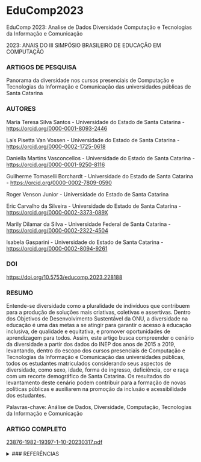 # EduComp2023
EduComp 2023: Analise de Dados Diversidade Computação e Tecnologias da Informação e Comunicação

2023: ANAIS DO III SIMPÓSIO BRASILEIRO DE EDUCAÇÃO EM COMPUTAÇÃO

### ARTIGOS DE PESQUISA
Panorama da diversidade nos cursos presenciais de Computação e Tecnologias da Informação e Comunicação das universidades públicas de Santa Catarina

### AUTORES
Maria Teresa Silva Santos - Universidade do Estado de Santa Catarina - https://orcid.org/0000-0001-8093-2446

Laís Pisetta Van Vossen - Universidade do Estado de Santa Catarina - https://orcid.org/0000-0002-1725-0618

Daniella Martins Vasconcellos - Universidade do Estado de Santa Catarina - https://orcid.org/0000-0001-9250-8116

Guilherme Tomaselli Borchardt - Universidade do Estado de Santa Catarina - https://orcid.org/0000-0002-7809-0590

Roger Venson Junior - Universidade do Estado de Santa Catarina

Eric Carvalho da Silveira - Universidade do Estado de Santa Catarina - https://orcid.org/0000-0002-3373-089X

Marily Dilamar da Silva - Universidade Federal de Santa Catarina - https://orcid.org/0000-0002-2322-4504

Isabela Gasparini - Universidade do Estado de Santa Catarina - https://orcid.org/0000-0002-8094-9261

### DOI
https://doi.org/10.5753/educomp.2023.228188

### RESUMO
Entende-se diversidade como a pluralidade de indivíduos que contribuem para a produção de soluções mais criativas, coletivas e assertivas. Dentro dos Objetivos de Desenvolvimento Sustentável da ONU, a diversidade na educação é uma das metas a se atingir para garantir o acesso à educação inclusiva, de qualidade e equitativa, e promover oportunidades de aprendizagem para todos. Assim, este artigo busca compreender o cenário da diversidade a partir dos dados do INEP dos anos de 2015 a 2019, levantando, dentro do escopo dos cursos presenciais de Computação e Tecnologias da Informação e Comunicação das universidades públicas, todos os estudantes matriculados considerando seus aspectos de diversidade, como sexo, idade, forma de ingresso, deficiência, cor e raça com um recorte demográfico de Santa Catarina. Os resultados do levantamento deste cenário podem contribuir para a formação de novas políticas públicas e auxiliarem na promoção da inclusão e acessibilidade dos estudantes.

Palavras-chave: Análise de Dados, Diversidade, Computação, Tecnologias da Informação e Comunicação

### ARTIGO COMPLETO
[23876-1982-19397-1-10-20230317.pdf](https://github.com/Artigos-e-Amigos/EduComp2023/files/11082594/23876-1982-19397-1-10-20230317.pdf)


<details>
<summary>### REFERÊNCIAS</summary>

Silvia Virginia Coutinho Areosa, Cristiane Redin Freitas, Melissa Lampert, and Cláudia Tirelli. 2016. Envelhecimento ativo: um panorama do ingresso de idosos na universidade. Reflexão e Ação 24, 3, 212–228.

Gersem Baniwa. 2013. Lei das Cotas e os povos indígenas: mais um desafio para a diversidade. Cadernos de Pensamento Crítico Latino-Americano 34, 18–21.

Carmen Botella, Silvia Rueda, Emilia López-Iñesta, and Paula Marzal. 2019. Gender diversity in STEM disciplines: A multiple factor problem. Entropy 21, 1, 30.

Brasil. 2012. Lei nº 12.711, de 29 de agosto de 2012. Dispõe sobre o ingresso nas universidades federais e nas instituições federais de ensino técnico de nível médio e dá outras providências. Diário Oficial [da] República Federativa do Brasil. http://www.planalto.gov.br/ccivil_03/_ato2011-2014/2012/lei/l12711.htm

Brasil. 2016. Lei nº 13.409, de 28 de dezembro de 2016. Dispõe sobre a reserva de vagas às pessoas com deficiência, advindas de escola pública, nas universidades públicas federais; altera a Lei nº 12.711, de 29 de agosto de 2012,. Diário Oficial [da] República Federativa do Brasil. [link]

Nações Unidas Brasil. 2023. Os Objetivos de Desenvolvimento Sustentável no Brasil. Retrieved Janeiro 17, 2023 from https://brasil.un.org/pt-br/sdgs/4

LaVar J Charleston, Phillis L George, Jerlando FL Jackson, Jonathan Berhanu, and Mauriell H Amechi. 2014. Navigating underrepresented STEM spaces: Experien-ces of Black women in US computing science higher education programs who actualize success. Journal of Diversity in Higher Education 7, 3, 166.

Wilson Mesquita de Almeida. 2012. Acesso à Universidade Pública brasileira: posições em disputa. Estudos de Sociologia 2, 18.

C. Dunn, K.S. Rabren, S.L. Taylor, and C.K. Dotson. 2012. Assisting students with high-incidence to pursue careers in science, technology, engineering, and mathematics. Intervention in School and Clinic 48, 47–54.

Lorena Ismael Fernandes et al. 2019. A inclusão educacional de pessoas com deficiência nas universidades federais sob a perspectiva da lei 13.409/2016. ÎANDÉ: Ciências e Humanidades 2, 3, 45–57.

Fabiane Maia Garcia, Rafaela Silva Marinho Caldas, and Gracimeire Castro Torres. 2021. O ENEM como política de avaliação e as contradições ao processo de democratização educacional. Perspectiva 39, 3, 1–21.

Maristela Holanda and Aleteia Araujo. 2019. Pós-graduação em Computação na Universidade de Brasília: Um grande desafio na diversidade de gênero. In Anais do XIII Women in Information Technology. SBC, 169–173.

R. J. Jenson, A. N. Petri, A. D. Day, K. Z. Truman, and K. Duffya. 2011. Perceptions of self-efficacy among STEM students with disabilities. Journal of Postsecondary Education and Disability 24, 269–283.

A. Lee. 2011. A comparison of postsecondary science, technology, engineering, and mathematics (STEM) enrollment for students with and without disabilities. Career Development for Exceptional Individuals 34, 72–82.

Guacira Lopes Louro. 2011. Educação e docência: diversidade, gênero e sexualidade. Formação Docente–Revista Brasileira de Pesquisa sobre Formação de Professores 3, 4, 62–70.

Ryan A. Miller and Megan Downey. 2020. Examining the STEM Climate for Queer Students with Disabilities. Journal of Postsecondary Education and Disability 33, 2, 169–181.

Westley S Mori, Yi Gao, Eleni Linos, Mitchell R Lunn, Juno Obedin-Maliver, Howa Yeung, and Matthew D Mansh. 2021. Sexual orientation diversity and specialty choice among graduating allopathic medical students in the United States. JAMA network open 4, 9, e2126983–e2126983.

M. A. Moriarty. 2007. Inclusive pedagogy: Teaching methodologies to reach diverse learners in science instruction. Equity Excellence in Education 40, 252—-265.

Leander Oliveira, Carolina Moreira Oliveira, and Leonam Oliveira. 2019. Computação, Educação, Gênero e Diversidade: discussões e perspectivas futuras. In Anais do VIII Workshop de Desafios da Computacao aplicada a Educacao. SBC, 31–33.

D. H. Rose, W. S. Harbour, C. S. Johnston, S. G. Daley, and L. Abarbanell. 2006. Universal design for learning in postsecondary education: Reflections on principles and their application. Journal of Postsecondary Education and Disability 19, 2, 135–151.

Maria Teresa Silva Santos, Laís Pisetta Van Vossen, Daniella Martins Vasconcellos, Guilherme Tomaselli Borchardt, Gabriel Vaichulonis, Luciana Bolan Frigo, and Isabela Gasparini. 2022. Análise da evasão feminina nos cursos de Ciência da Computação das universidades públicas e presenciais de Santa Catarina. RENOTE 20, 1, 233–242.

L. P. Thurston, C. Shuman, B. J. Middendorf, and C. Johnson. 2017. Universal design for learning in postsecondary education: Reflections on principles and their application. Journal of Postsecondary Education and Disability 30, 49–60.

UNESCO. 2022. UNESCO research shows women career scientists still face gender bias. Retrieved Janeiro 18, 2023 from [link].

Chyanna Wee and Kian Meng Yap. 2021. Gender diversity in computing and immersive games for computer programming education: a review. International Journal of Advanced Computer Science and Applications 12, 5.

X. Wei, E. R. A. Christiano, J. W.. Yu, J. Blackorby, P. Shattuck, and L. Newman. 2014. A comparison of postsecondary science, technology, engineering, and mathematics (STEM) enrollment for students with and without disabilities. Postsecondary pathways and persistence for STEM versus non-STEM majors: Among college students with an autism spectrum disorder. Journal of Autism and Developmental Disorders 44, 1159–1167.
</details>
